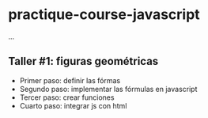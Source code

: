# practique-course-javascript

...

## Taller #1: figuras geométricas

- Primer paso: definir las fórmas
- Segundo paso: implementar las fórmulas en javascript
- Tercer paso: crear funciones
- Cuarto paso: integrar js con html